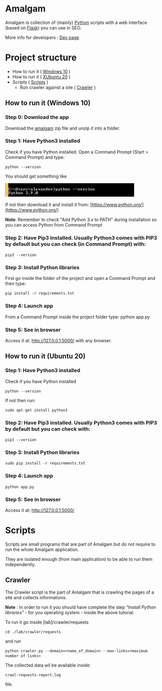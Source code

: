 # Amalgam
Amalgam is collection of (mainly) [Python](https://python.org) scripts with a web interface (based on [Flask](https://flask.palletsprojects.com)) you can use in SEO.

More info for developers : [Dev page](./dev.md)

# Project structure #
* How to run it ( [Windows 10](#how-to-run-it-windows-10) )
* How to run it ( [XUbuntu 20](#how-to-run-it-ubuntu-20) )
* Scripts ( [Scripts](#scripts) )
	* Run crawler against a site ( [Crawler](#Crawler) ) 

## How to run it (Windows 10)

### Step 0: Download the app

Download the [amalgam](https://github.com/alexgheorghiu/amalgam/archive/main.zip) zip file and unzip it into a folder.

### Step 1:  Have Python3 installed

Check if you have Python installed. Open a Command Prompt (Start > Command Prompt) and type:

	python --version 

You should get something like

![Windows Console](./windows-install-python.png)

If not then download it and install it from:
[https://www.python.org/](https://www.python.org/)

**Note**: 
Remember to check "Add Python 3.x to PATH" during installation so you can access Python from Command Prompt

### Step 2: Have Pip3 installed. Usually Python3 comes with PIP3 by default but you can check (in Command Prompt) with:

	pip3 --version


### Step 3: Install Python libraries		
First go inside the folder of the project and open a Command Prompt and then type:

	pip install -r requirements.txt


### Step 4: Launch app
From a Command Prompt inside the project folder type:
	python app.py


### Step 5: See in browser
Access it at:  http://127.0.0.1:5000/ with any browser.


## How to run it (Ubuntu 20)

### Step 1:  Have Python3 installed

Check if you have Python installed

	python --version 

If not then run:

    sudo apt-get install python3

### Step 2: Have Pip3 installed. Usually Python3 comes with PIP3 by default but you can check with:

	pip3 --version


### Step 3: Install Python libraries		
	sudo pip install -r requirements.txt


### Step 4: Launch app
	python app.py


### Step 5: See in browser
Access it at:  http://127.0.0.1:5000/

# Scripts 

Scripts are small programs that are part of Amalgam but do not require to run the whole Amalgam application. 

They are isolated enough (from main application) to be able to run them independently.

## Crawler
The Crawler script is the part of Amalgam that is crawling the pages of a site and collects informations.

**Note** : In order to run it you should have complete the step _"Install Python libraries"_ - for you operating system -  inside the above tutorial.

To run it go inside [lab]/crawler/requests

	cd ./lab/crawler/requests

and run

	python crawler.py --domain=<name_of_domain> --max-links=<maximum number of links>

The collected data wil be available inside:

	crawl-requests-report.log

file.